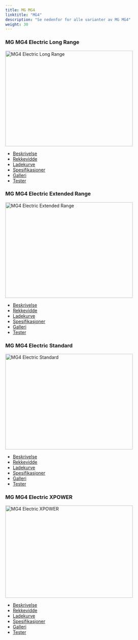 ```yaml
---
title: MG MG4
linktitle: "MG4"
description: "Se nedenfor for alle varianter av MG MG4"
weight: 30
---
```

<!-- markdownlint-disable MD033 -->
<!-- markdownlint-disable MD010 -->
<div class="container shadow-sm p-3 mb-4 bg-body-tertiary rounded border">
<h3>MG MG4 Electric Long Range</h3>
	<div class="row">
		<div class="col col-12 col-md-6">
			<a href="mg4_electric_long_range/"><img src="https://media.evkx.net/multimedia/models/mg/mg4/mg4_electric_long_range/main_1_xst.jpg" class="img-fluid" width="400px" height="299px" alt="MG4 Electric Long Range" ></a>
		</div>
		<div class="col col-12 col-md-6">
			<ul class="list-group list-group-flush">
				<li class="list-group-item list-group-item-action"><a href="mg4_electric_long_range/" class="text-decoration-none text-black"><i class="bi-car-front"></i> Beskrivelse</a></li>
				<li class="list-group-item list-group-item-action"><a href="mg4_electric_long_range/rangeandconsumption/" class="text-decoration-none text-black" ><i class="bi-file-earmark-bar-graph"></i> Rekkevidde</a></li>
				<li class="list-group-item list-group-item-action"><a href="mg4_electric_long_range/chargingcurve/" class="text-decoration-none text-black" ><i class="bi-battery-charging"></i> Ladekurve</a></li>
				<li class="list-group-item list-group-item-action"><a href="mg4_electric_long_range/specifications/" class="text-decoration-none text-black" ><i class="bi-layout-text-sidebar-reverse"></i> Spesifikasjoner</a></li>
				<li class="list-group-item list-group-item-action"><a href="mg4_electric_long_range/gallery/" class="text-decoration-none text-black" ><i class="bi-images"></i> Galleri</a></li>
				<li class="list-group-item list-group-item-action"><a href="mg4_electric_long_range/reviews/" class="text-decoration-none text-black" ><i class="bi-person-video2"></i> Tester</a></li>
			</ul>
		</div>
	</div>
</div>
<div class="container shadow-sm p-3 mb-4 bg-body-tertiary rounded border">
<h3>MG MG4 Electric Extended Range</h3>
	<div class="row">
		<div class="col col-12 col-md-6">
			<a href="mg4_electric_extended_range/"><img src="https://media.evkx.net/multimedia/models/mg/mg4/mg4_electric_extended_range/main_1_xst.jpg" class="img-fluid" width="400px" height="299px" alt="MG4 Electric Extended Range" ></a>
		</div>
		<div class="col col-12 col-md-6">
			<ul class="list-group list-group-flush">
				<li class="list-group-item list-group-item-action"><a href="mg4_electric_extended_range/" class="text-decoration-none text-black"><i class="bi-car-front"></i> Beskrivelse</a></li>
				<li class="list-group-item list-group-item-action"><a href="mg4_electric_extended_range/rangeandconsumption/" class="text-decoration-none text-black" ><i class="bi-file-earmark-bar-graph"></i> Rekkevidde</a></li>
				<li class="list-group-item list-group-item-action"><a href="mg4_electric_extended_range/chargingcurve/" class="text-decoration-none text-black" ><i class="bi-battery-charging"></i> Ladekurve</a></li>
				<li class="list-group-item list-group-item-action"><a href="mg4_electric_extended_range/specifications/" class="text-decoration-none text-black" ><i class="bi-layout-text-sidebar-reverse"></i> Spesifikasjoner</a></li>
				<li class="list-group-item list-group-item-action"><a href="mg4_electric_extended_range/gallery/" class="text-decoration-none text-black" ><i class="bi-images"></i> Galleri</a></li>
				<li class="list-group-item list-group-item-action"><a href="mg4_electric_extended_range/reviews/" class="text-decoration-none text-black" ><i class="bi-person-video2"></i> Tester</a></li>
			</ul>
		</div>
	</div>
</div>
<div class="container shadow-sm p-3 mb-4 bg-body-tertiary rounded border">
<h3>MG MG4 Electric Standard</h3>
	<div class="row">
		<div class="col col-12 col-md-6">
			<a href="mg4_electric_standard/"><img src="https://media.evkx.net/multimedia/models/mg/mg4/mg4_electric_standard/main_1_xst.jpg" class="img-fluid" width="400px" height="299px" alt="MG4 Electric Standard" ></a>
		</div>
		<div class="col col-12 col-md-6">
			<ul class="list-group list-group-flush">
				<li class="list-group-item list-group-item-action"><a href="mg4_electric_standard/" class="text-decoration-none text-black"><i class="bi-car-front"></i> Beskrivelse</a></li>
				<li class="list-group-item list-group-item-action"><a href="mg4_electric_standard/rangeandconsumption/" class="text-decoration-none text-black" ><i class="bi-file-earmark-bar-graph"></i> Rekkevidde</a></li>
				<li class="list-group-item list-group-item-action"><a href="mg4_electric_standard/chargingcurve/" class="text-decoration-none text-black" ><i class="bi-battery-charging"></i> Ladekurve</a></li>
				<li class="list-group-item list-group-item-action"><a href="mg4_electric_standard/specifications/" class="text-decoration-none text-black" ><i class="bi-layout-text-sidebar-reverse"></i> Spesifikasjoner</a></li>
				<li class="list-group-item list-group-item-action"><a href="mg4_electric_standard/gallery/" class="text-decoration-none text-black" ><i class="bi-images"></i> Galleri</a></li>
				<li class="list-group-item list-group-item-action"><a href="mg4_electric_standard/reviews/" class="text-decoration-none text-black" ><i class="bi-person-video2"></i> Tester</a></li>
			</ul>
		</div>
	</div>
</div>
<div class="container shadow-sm p-3 mb-4 bg-body-tertiary rounded border">
<h3>MG MG4 Electric XPOWER</h3>
	<div class="row">
		<div class="col col-12 col-md-6">
			<a href="mg4_electric_xpower/"><img src="https://media.evkx.net/multimedia/models/mg/mg4/mg4_electric_xpower/main_1_xst.jpg" class="img-fluid" width="400px" height="289px" alt="MG4 Electric XPOWER" ></a>
		</div>
		<div class="col col-12 col-md-6">
			<ul class="list-group list-group-flush">
				<li class="list-group-item list-group-item-action"><a href="mg4_electric_xpower/" class="text-decoration-none text-black"><i class="bi-car-front"></i> Beskrivelse</a></li>
				<li class="list-group-item list-group-item-action"><a href="mg4_electric_xpower/rangeandconsumption/" class="text-decoration-none text-black" ><i class="bi-file-earmark-bar-graph"></i> Rekkevidde</a></li>
				<li class="list-group-item list-group-item-action"><a href="mg4_electric_xpower/chargingcurve/" class="text-decoration-none text-black" ><i class="bi-battery-charging"></i> Ladekurve</a></li>
				<li class="list-group-item list-group-item-action"><a href="mg4_electric_xpower/specifications/" class="text-decoration-none text-black" ><i class="bi-layout-text-sidebar-reverse"></i> Spesifikasjoner</a></li>
				<li class="list-group-item list-group-item-action"><a href="mg4_electric_xpower/gallery/" class="text-decoration-none text-black" ><i class="bi-images"></i> Galleri</a></li>
				<li class="list-group-item list-group-item-action"><a href="mg4_electric_xpower/reviews/" class="text-decoration-none text-black" ><i class="bi-person-video2"></i> Tester</a></li>
			</ul>
		</div>
	</div>
</div>
